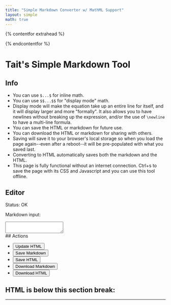 ```yaml
---
title: "Simple Markdown Converter w/ MathML Support"
layout: simple
math: true
---
```


{% contentfor extrahead %}
<link rel="stylesheet" href="/assets/css/markdown.css">
<script defer src="/assets/js/md/remarkable.js"></script>
<script defer src="/assets/js/katex.js"></script>
<script defer src="/assets/js/katex/auto-render.js"></script>
<script defer src="/assets/js/katex/render-a11y-string.js"></script>
<script defer src="/assets/js/md/handlers.js"></script>
{% endcontentfor %}

# Tait's Simple Markdown Tool

## Info

* You can use `$...$` for inline math.
* You can use `$$...$$` for "display mode" math.
* Display mode will make the equation take up an entire line for itself, and it will display larger and more "formally". It also allows you to have newlines without breaking up the expression, and/or the use of `\newline` to have a multi-line formula.
* You can save the HTML or markdown for future use.
* You can download the HTML or markdown for sharing with others.
* Saving will save it to your browser's local storage so when you load the page again--even after a reboot--it will be pre-populated with what you saved last.
* Converting to HTML automatically saves both the markdown and the HTML.
* This page is fully functional without an internet connection. Ctrl+s to save the page with its CSS and Javascript and you can use this tool offline.

## Editor

<label for="status">Status:</label>
<span id="status" aria-live="polite">OK</span>

<label for="markdown-input">Markdown input:</label>

<textarea id="markdown-input"></textarea>
<br>
## Actions

* <button id="update-html">Update HTML</button>
* <button id="save-markdown">Save Markdown</button>
* <button id="save-html">Save HTML</button>
* <button id="download-markdown">Download Markdown</button>
* <button id="download-html">Download HTML</button>

## HTML is below this section break:

<hr>
<div id="html-output"></div>
